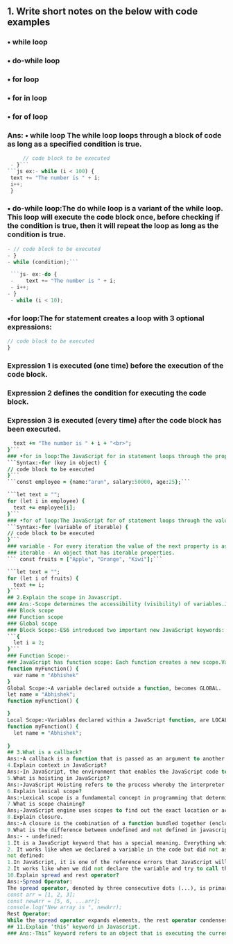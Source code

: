 ## 1. Write short notes on the below with code examples
### • while loop
### • do-while loop
### • for loop
### • for in loop
### • for of loop
### Ans: • while loop The while loop loops through a block of code as long as a specified condition is true.
```js - Syntax:-while (condition) {
     // code block to be executed
 - }``` 
```js ex:- while (i < 100) {
 text += "The number is " + i;
 i++;
 }
 ```
### • do-while loop:The do while loop is a variant of the while loop. This loop will execute the code block once, before checking if the condition is true, then it will repeat the loop as long as the condition is true.
```js - Syntax:-do {
- // code block to be executed
- }
- while (condition);```

 ```js- ex:-do {
 -    text += "The number is " + i;
 - i++;
- }
 - while (i < 10);
 ```   
### •for loop:The for statement creates a loop with 3 optional expressions:
```js -Syntax:for (expression 1; expression 2; expression 3) {
// code block to be executed
}
```
### Expression 1 is executed (one time) before the execution of the code block.
### Expression 2 defines the condition for executing the code block.
### Expression 3 is executed (every time) after the code block has been executed.
```for (let i = 0; i < 20; i++) {
  text += "The number is " + i + "<br>";
}```
### •for in loop:The JavaScript for in statement loops through the properties of an Object:
```Syntax:-for (key in object) {
// code block to be executed
}```
```const employee = {name:"arun", salary:50000, age:25};```

```let text = "";
for (let i in employee) {
  text += employee[i];
}```
### •for of loop:The JavaScript for of statement loops through the values of an iterable object.
```Syntax:-for (variable of iterable) {
// code block to be executed
}```
### variable - For every iteration the value of the next property is assigned to the variable. Variable can be declared with const, let, or var.
### iterable - An object that has iterable properties.
``` const fruits = ["Apple", "Orange", "Kiwi"];```

```let text = "";
for (let i of fruits) {
  text += i;
}```
## 2.Explain the scope in Javascript.
### Ans:-Scope determines the accessibility (visibility) of variables.JavaScript variables have 3 types of scope:-
### Block scope
### Function scope
### Global scope
### Block Scope:-ES6 introduced two important new JavaScript keywords: let and const.These two keywords provide Block Scope in ###JavaScript.Variables declared inside a { } block cannot be accessed from outside the block:
```{
  let i = 2;
}```
### Function Scope:-
### JavaScript has function scope: Each function creates a new scope.Variables defined inside a function are not accessible (visible) from outside the function.Variables declared with var, let and const are quite similar when declared inside a function.They all have Function Scope:
function myFunction() {
  var name = "Abhishek"
}
Global Scope:-A variable declared outside a function, becomes GLOBAL.
let name = "Abhishek";
function myFunction() {

}
Local Scope:-Variables declared within a JavaScript function, are LOCAL to the function.
function myFunction() {
  let name = "Abhishek";
  
}
## 3.What is a callback?
Ans:-A callback is a function that is passed as an argument to another function, and is called after the main function has finished its execution. The main function is called with a callback function as its argument, and when the main function is finished, it calls the callback function to provide a result. Callbacks allow you to handle the results of an asynchronous operation in a non-blocking manner, which means that the program can continue to run while the operation is being executed.
4.Explain context in JavaScript?
Ans:-In JavaScript, the environment that enables the JavaScript code to get executed is what we call JavaScript Execution Context. It is the execution context that decides which code section has access to the functions, variables, and objects used in the code. During the execution context, the specific code gets parsed line by line then the variables and functions are stored in the memory. An execution context is similar to a container that stores variables, and the code gets evaluated and then executed. Thus, it is the execution context that provides an environment for the specific code to get executed.
5.What is hoisting in JavaScript?
Ans:-JavaScript Hoisting refers to the process whereby the interpreter appears to move the declaration of functions, variables, classes, or imports to the top of their scope, prior to execution of the code.
6.Explain lexical scope?
Ans:-Lexical scope is a fundamental concept in programming that determines the accessibility of variables and functions within a program. In simple terms, the lexical scope is the scope of a variable or function based on where it is defined in the source code. The scope is determined by the placement of variables and functions in the code, and it remains the same throughout the execution of the program. Global variables can be accessed from anywhere within the program, while local variables can only be accessed within the function or block in which they are defined. The nested scope allows functions to access variables defined in parent functions, and block scope allows variables to have limited accessibility within a block of code.
7.What is scope chaining?
Ans;-JavaScript engine uses scopes to find out the exact location or accessibility of variables and that particular process is known as Scope Chain.Scope Chain means that one variable has a scope (it may be global or local/function or block scope) is used by another variable or function having another scope (may be global or local/function or block scope).This complete chain formation goes on and stops when the user wishes to stop it according to the requirement.
8.Explain closure.
Ans:-A closure is the combination of a function bundled together (enclosed) with references to its surrounding state (the lexical environment). When you create a closure, you gain access to an outer function’s scope from an inner function. Closures are automatically created every time a function is defined in JavaScript.
9.What is the difference between undefined and not defined in javascript?
Ans:- - undefined:
1.It is a JavaScript keyword that has a special meaning. Everything which gets a space in memory will contain undefined until we assign a value to that memory space.
2. It works like when we declared a variable in the code but did not assign the value before printing the variable value.
not defined:
1.In JavaScript, it is one of the reference errors that JavaScript will throw when someone accesses the variable which is not inside the memory heap.
2.It works like when we did not declare the variable and try to call that variable.
10.Explain spread and rest operator?
Ans:-Spread Operator:
The spread operator, denoted by three consecutive dots (...), is primarily used for expanding iterables like arrays into individual elements. This operator allows us to efficiently merge, copy, or pass array elements to functions without explicitly iterating through them.
const arr = [1, 2, 3];
const newArr = [5, 6, ...arr];
console.log("New array is ", newArr);
Rest Operator:
While the spread operator expands elements, the rest operator condenses them into a single entity within function parameters or array destructuring. It collects remaining elements into a designated variable, facilitating flexible function definitions and array manipulation.
## 11.Explain ‘this’ keyword in Javascript.
### Ans:-This” keyword refers to an object that is executing the current piece of code. It references the object that is executing the current function. If the function being referenced is a regular function, “this” references the global object.